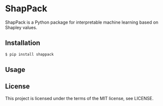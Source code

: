 # ShapPack

ShapPack is a Python package for interpretable machine learning based on Shapley values.

## Installation
```bash
$ pip install shappack
```

## Usage

## License

This project is licensed under the terms of the MIT license, see LICENSE.
